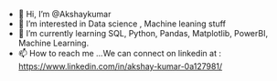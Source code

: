 - 👋 Hi, I’m @Akshaykumar
- 👀 I’m interested in Data science , Machine leaning stuff
- 🌱 I’m currently learning SQL, Python, Pandas, Matplotlib, PowerBI, Machine Learning.
- 📫 How to reach me ...We can connect on linkedin at : https://www.linkedin.com/in/akshay-kumar-0a127981/

<!---
Akshaykumar-l/Akshaykumar-l is a ✨ special ✨ repository because its `README.md` (this file) appears on your GitHub profile.
You can click the Preview link to take a look at your changes.
--->
